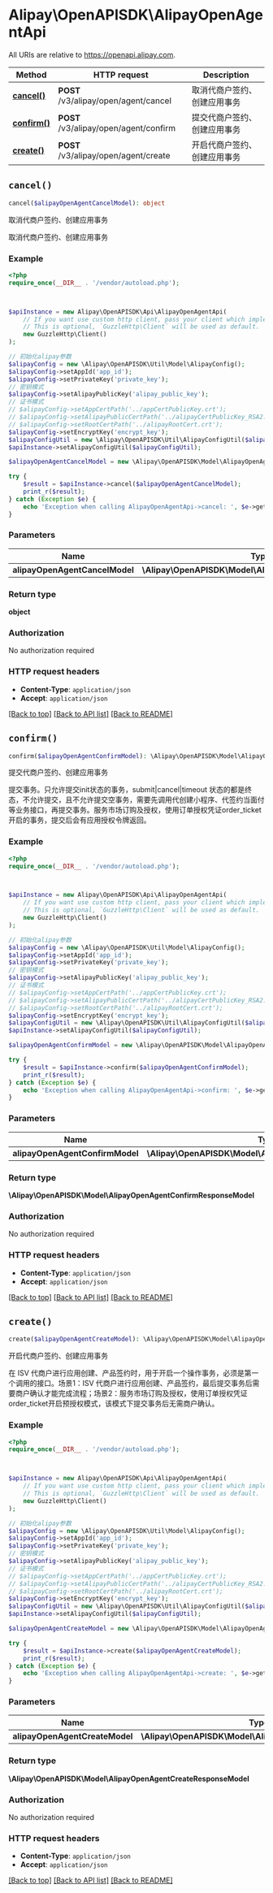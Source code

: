 # Alipay\OpenAPISDK\AlipayOpenAgentApi

All URIs are relative to https://openapi.alipay.com.

Method | HTTP request | Description
------------- | ------------- | -------------
[**cancel()**](AlipayOpenAgentApi.md#cancel) | **POST** /v3/alipay/open/agent/cancel | 取消代商户签约、创建应用事务
[**confirm()**](AlipayOpenAgentApi.md#confirm) | **POST** /v3/alipay/open/agent/confirm | 提交代商户签约、创建应用事务
[**create()**](AlipayOpenAgentApi.md#create) | **POST** /v3/alipay/open/agent/create | 开启代商户签约、创建应用事务


## `cancel()`

```php
cancel($alipayOpenAgentCancelModel): object
```

取消代商户签约、创建应用事务

取消代商户签约、创建应用事务

### Example

```php
<?php
require_once(__DIR__ . '/vendor/autoload.php');



$apiInstance = new Alipay\OpenAPISDK\Api\AlipayOpenAgentApi(
    // If you want use custom http client, pass your client which implements `GuzzleHttp\ClientInterface`.
    // This is optional, `GuzzleHttp\Client` will be used as default.
    new GuzzleHttp\Client()
);

// 初始化alipay参数
$alipayConfig = new \Alipay\OpenAPISDK\Util\Model\AlipayConfig();
$alipayConfig->setAppId('app_id');
$alipayConfig->setPrivateKey('private_key');
// 密钥模式
$alipayConfig->setAlipayPublicKey('alipay_public_key');
// 证书模式
// $alipayConfig->setAppCertPath('../appCertPublicKey.crt');
// $alipayConfig->setAlipayPublicCertPath('../alipayCertPublicKey_RSA2.crt');
// $alipayConfig->setRootCertPath('../alipayRootCert.crt');
$alipayConfig->setEncryptKey('encrypt_key');
$alipayConfigUtil = new \Alipay\OpenAPISDK\Util\AlipayConfigUtil($alipayConfig);
$apiInstance->setAlipayConfigUtil($alipayConfigUtil);

$alipayOpenAgentCancelModel = new \Alipay\OpenAPISDK\Model\AlipayOpenAgentCancelModel(); // \Alipay\OpenAPISDK\Model\AlipayOpenAgentCancelModel

try {
    $result = $apiInstance->cancel($alipayOpenAgentCancelModel);
    print_r($result);
} catch (Exception $e) {
    echo 'Exception when calling AlipayOpenAgentApi->cancel: ', $e->getMessage(), PHP_EOL;
}
```

### Parameters

Name | Type | Description  | Notes
------------- | ------------- | ------------- | -------------
 **alipayOpenAgentCancelModel** | **\Alipay\OpenAPISDK\Model\AlipayOpenAgentCancelModel**|  | [optional]

### Return type

**object**

### Authorization

No authorization required

### HTTP request headers

- **Content-Type**: `application/json`
- **Accept**: `application/json`

[[Back to top]](#) [[Back to API list]](../../README.md#api-endpoints)
[[Back to README]](../../README.md)

## `confirm()`

```php
confirm($alipayOpenAgentConfirmModel): \Alipay\OpenAPISDK\Model\AlipayOpenAgentConfirmResponseModel
```

提交代商户签约、创建应用事务

提交事务。只允许提交init状态的事务，submit|cancel|timeout 状态的都是终态，不允许提交，且不允许提交空事务，需要先调用代创建小程序、代签约当面付等业务接口，再提交事务。服务市场订购及授权，使用订单授权凭证order_ticket开启的事务，提交后会有应用授权令牌返回。

### Example

```php
<?php
require_once(__DIR__ . '/vendor/autoload.php');



$apiInstance = new Alipay\OpenAPISDK\Api\AlipayOpenAgentApi(
    // If you want use custom http client, pass your client which implements `GuzzleHttp\ClientInterface`.
    // This is optional, `GuzzleHttp\Client` will be used as default.
    new GuzzleHttp\Client()
);

// 初始化alipay参数
$alipayConfig = new \Alipay\OpenAPISDK\Util\Model\AlipayConfig();
$alipayConfig->setAppId('app_id');
$alipayConfig->setPrivateKey('private_key');
// 密钥模式
$alipayConfig->setAlipayPublicKey('alipay_public_key');
// 证书模式
// $alipayConfig->setAppCertPath('../appCertPublicKey.crt');
// $alipayConfig->setAlipayPublicCertPath('../alipayCertPublicKey_RSA2.crt');
// $alipayConfig->setRootCertPath('../alipayRootCert.crt');
$alipayConfig->setEncryptKey('encrypt_key');
$alipayConfigUtil = new \Alipay\OpenAPISDK\Util\AlipayConfigUtil($alipayConfig);
$apiInstance->setAlipayConfigUtil($alipayConfigUtil);

$alipayOpenAgentConfirmModel = new \Alipay\OpenAPISDK\Model\AlipayOpenAgentConfirmModel(); // \Alipay\OpenAPISDK\Model\AlipayOpenAgentConfirmModel

try {
    $result = $apiInstance->confirm($alipayOpenAgentConfirmModel);
    print_r($result);
} catch (Exception $e) {
    echo 'Exception when calling AlipayOpenAgentApi->confirm: ', $e->getMessage(), PHP_EOL;
}
```

### Parameters

Name | Type | Description  | Notes
------------- | ------------- | ------------- | -------------
 **alipayOpenAgentConfirmModel** | **\Alipay\OpenAPISDK\Model\AlipayOpenAgentConfirmModel**|  | [optional]

### Return type

**\Alipay\OpenAPISDK\Model\AlipayOpenAgentConfirmResponseModel**

### Authorization

No authorization required

### HTTP request headers

- **Content-Type**: `application/json`
- **Accept**: `application/json`

[[Back to top]](#) [[Back to API list]](../../README.md#api-endpoints)
[[Back to README]](../../README.md)

## `create()`

```php
create($alipayOpenAgentCreateModel): \Alipay\OpenAPISDK\Model\AlipayOpenAgentCreateResponseModel
```

开启代商户签约、创建应用事务

在 ISV 代商户进行应用创建、产品签约时，用于开启一个操作事务，必须是第一个调用的接口。场景1：ISV 代商户进行应用创建、产品签约，最后提交事务后需要商户确认才能完成流程；场景2：服务市场订购及授权，使用订单授权凭证order_ticket开启预授权模式，该模式下提交事务后无需商户确认。

### Example

```php
<?php
require_once(__DIR__ . '/vendor/autoload.php');



$apiInstance = new Alipay\OpenAPISDK\Api\AlipayOpenAgentApi(
    // If you want use custom http client, pass your client which implements `GuzzleHttp\ClientInterface`.
    // This is optional, `GuzzleHttp\Client` will be used as default.
    new GuzzleHttp\Client()
);

// 初始化alipay参数
$alipayConfig = new \Alipay\OpenAPISDK\Util\Model\AlipayConfig();
$alipayConfig->setAppId('app_id');
$alipayConfig->setPrivateKey('private_key');
// 密钥模式
$alipayConfig->setAlipayPublicKey('alipay_public_key');
// 证书模式
// $alipayConfig->setAppCertPath('../appCertPublicKey.crt');
// $alipayConfig->setAlipayPublicCertPath('../alipayCertPublicKey_RSA2.crt');
// $alipayConfig->setRootCertPath('../alipayRootCert.crt');
$alipayConfig->setEncryptKey('encrypt_key');
$alipayConfigUtil = new \Alipay\OpenAPISDK\Util\AlipayConfigUtil($alipayConfig);
$apiInstance->setAlipayConfigUtil($alipayConfigUtil);

$alipayOpenAgentCreateModel = new \Alipay\OpenAPISDK\Model\AlipayOpenAgentCreateModel(); // \Alipay\OpenAPISDK\Model\AlipayOpenAgentCreateModel

try {
    $result = $apiInstance->create($alipayOpenAgentCreateModel);
    print_r($result);
} catch (Exception $e) {
    echo 'Exception when calling AlipayOpenAgentApi->create: ', $e->getMessage(), PHP_EOL;
}
```

### Parameters

Name | Type | Description  | Notes
------------- | ------------- | ------------- | -------------
 **alipayOpenAgentCreateModel** | **\Alipay\OpenAPISDK\Model\AlipayOpenAgentCreateModel**|  | [optional]

### Return type

**\Alipay\OpenAPISDK\Model\AlipayOpenAgentCreateResponseModel**

### Authorization

No authorization required

### HTTP request headers

- **Content-Type**: `application/json`
- **Accept**: `application/json`

[[Back to top]](#) [[Back to API list]](../../README.md#api-endpoints)
[[Back to README]](../../README.md)
